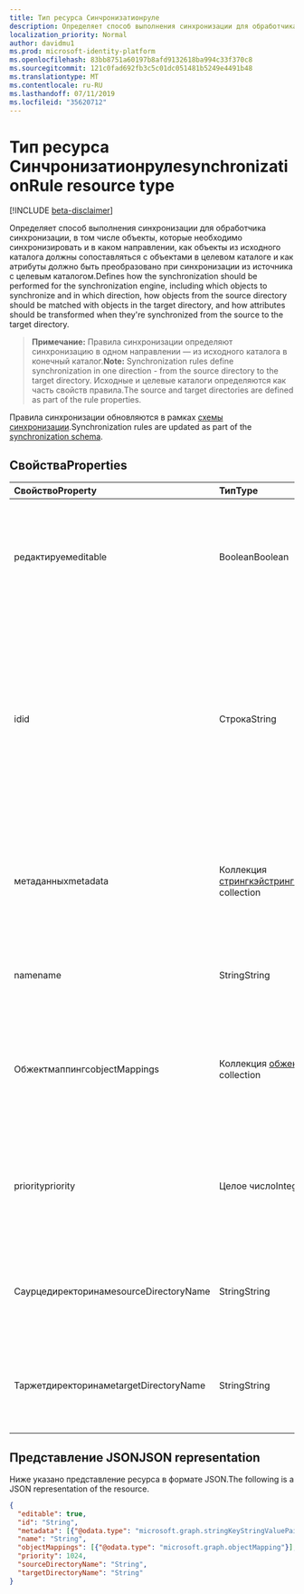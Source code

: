 ```yaml
---
title: Тип ресурса Синчронизатионруле
description: Определяет способ выполнения синхронизации для обработчика синхронизации, в том числе объекты, которые необходимо синхронизировать и в каком направлении, как объекты из исходного каталога должны сопоставляться с объектами в целевом каталоге и как атрибуты должно быть преобразовано при синхронизации из источника с целевым каталогом.
localization_priority: Normal
author: davidmu1
ms.prod: microsoft-identity-platform
ms.openlocfilehash: 83bb8751a60197b8afd9132618ba994c33f370c8
ms.sourcegitcommit: 121c0fad692fb3c5c01dc051481b5249e4491b48
ms.translationtype: MT
ms.contentlocale: ru-RU
ms.lasthandoff: 07/11/2019
ms.locfileid: "35620712"
---
```

# <a name="synchronizationrule-resource-type"></a><span data-ttu-id="af130-103">Тип ресурса Синчронизатионруле</span><span class="sxs-lookup"><span data-stu-id="af130-103">synchronizationRule resource type</span></span>

[!INCLUDE [beta-disclaimer](../../includes/beta-disclaimer.md)]

<span data-ttu-id="af130-104">Определяет способ выполнения синхронизации для обработчика синхронизации, в том числе объекты, которые необходимо синхронизировать и в каком направлении, как объекты из исходного каталога должны сопоставляться с объектами в целевом каталоге и как атрибуты должно быть преобразовано при синхронизации из источника с целевым каталогом.</span><span class="sxs-lookup"><span data-stu-id="af130-104">Defines how the synchronization should be performed for the synchronization engine, including which objects to synchronize and in which direction, how objects from the source directory should be matched with objects in the target directory, and how attributes should be transformed when they're synchronized from the source to the target directory.</span></span>

><span data-ttu-id="af130-105">**Примечание:** Правила синхронизации определяют синхронизацию в одном направлении — из исходного каталога в конечный каталог.</span><span class="sxs-lookup"><span data-stu-id="af130-105">**Note:** Synchronization rules define synchronization in one direction - from the source directory to the target directory.</span></span> <span data-ttu-id="af130-106">Исходные и целевые каталоги определяются как часть свойств правила.</span><span class="sxs-lookup"><span data-stu-id="af130-106">The source and target directories are defined as part of the rule properties.</span></span>

<span data-ttu-id="af130-107">Правила синхронизации обновляются в рамках [схемы синхронизации](synchronization-synchronizationschema.md).</span><span class="sxs-lookup"><span data-stu-id="af130-107">Synchronization rules are updated as part of the [synchronization schema](synchronization-synchronizationschema.md).</span></span>

## <a name="properties"></a><span data-ttu-id="af130-108">Свойства</span><span class="sxs-lookup"><span data-stu-id="af130-108">Properties</span></span>

| <span data-ttu-id="af130-109">Свойство</span><span class="sxs-lookup"><span data-stu-id="af130-109">Property</span></span>      | <span data-ttu-id="af130-110">Тип</span><span class="sxs-lookup"><span data-stu-id="af130-110">Type</span></span>      | <span data-ttu-id="af130-111">Описание</span><span class="sxs-lookup"><span data-stu-id="af130-111">Description</span></span>    |
|:--------------|:----------|:---------------|
|<span data-ttu-id="af130-112">редактируем</span><span class="sxs-lookup"><span data-stu-id="af130-112">editable</span></span>       |<span data-ttu-id="af130-113">Boolean</span><span class="sxs-lookup"><span data-stu-id="af130-113">Boolean</span></span>    |<span data-ttu-id="af130-114">`true`значение, если правило синхронизации может быть изменено; `false` если это правило доступно только для чтения и не должно изменяться.</span><span class="sxs-lookup"><span data-stu-id="af130-114">`true` if the synchronization rule can be customized; `false` if this rule is read-only and should not be changed.</span></span>|
|<span data-ttu-id="af130-115">id</span><span class="sxs-lookup"><span data-stu-id="af130-115">id</span></span>             |<span data-ttu-id="af130-116">Строка</span><span class="sxs-lookup"><span data-stu-id="af130-116">String</span></span>     |<span data-ttu-id="af130-117">Идентификатор правила синхронизации.</span><span class="sxs-lookup"><span data-stu-id="af130-117">Synchronization rule identifier.</span></span> <span data-ttu-id="af130-118">Допустимые значения: один из идентификаторов, распознаваемый обработчиком синхронизации.</span><span class="sxs-lookup"><span data-stu-id="af130-118">Must be one of the identifiers recognized by the synchronization engine.</span></span> <span data-ttu-id="af130-119">Поддерживаемые идентификаторы правил можно найти в шаблоне синхронизации, возвращенном API.</span><span class="sxs-lookup"><span data-stu-id="af130-119">Supported rule identifiers can be found in the synchronization template returned by the API.</span></span>|
|<span data-ttu-id="af130-120">метаданных</span><span class="sxs-lookup"><span data-stu-id="af130-120">metadata</span></span>       |<span data-ttu-id="af130-121">Коллекция [стрингкэйстрингвалуепаир](synchronization-stringkeystringvaluepair.md)</span><span class="sxs-lookup"><span data-stu-id="af130-121">[stringKeyStringValuePair](synchronization-stringkeystringvaluepair.md) collection</span></span> |<span data-ttu-id="af130-122">Дополнительные свойства расширения.</span><span class="sxs-lookup"><span data-stu-id="af130-122">Additional extension properties.</span></span> <span data-ttu-id="af130-123">Если вы не укажете в явной форме команду поддержки, значения метаданных не должны изменяться.</span><span class="sxs-lookup"><span data-stu-id="af130-123">Unless instructed explicitly by the support team, metadata values should not be changed.</span></span>|
|<span data-ttu-id="af130-124">name</span><span class="sxs-lookup"><span data-stu-id="af130-124">name</span></span>           |<span data-ttu-id="af130-125">String</span><span class="sxs-lookup"><span data-stu-id="af130-125">String</span></span>     |<span data-ttu-id="af130-126">Понятное имя правила синхронизации.</span><span class="sxs-lookup"><span data-stu-id="af130-126">Human-readable name of the synchronization rule.</span></span> <span data-ttu-id="af130-127">Значение null не допускается.</span><span class="sxs-lookup"><span data-stu-id="af130-127">Not nullable.</span></span>|
|<span data-ttu-id="af130-128">Обжектмаппингс</span><span class="sxs-lookup"><span data-stu-id="af130-128">objectMappings</span></span> |<span data-ttu-id="af130-129">Коллекция [обжектмаппинг](synchronization-objectmapping.md)</span><span class="sxs-lookup"><span data-stu-id="af130-129">[objectMapping](synchronization-objectmapping.md) collection</span></span>    |<span data-ttu-id="af130-130">Коллекция сопоставлений объектов, поддерживаемых правилом.</span><span class="sxs-lookup"><span data-stu-id="af130-130">Collection of object mappings supported by the rule.</span></span> <span data-ttu-id="af130-131">Сообщает обработчику синхронизации, какие объекты должны синхронизироваться.</span><span class="sxs-lookup"><span data-stu-id="af130-131">Tells the synchronization engine which objects should be synchronized.</span></span>|
|<span data-ttu-id="af130-132">priority</span><span class="sxs-lookup"><span data-stu-id="af130-132">priority</span></span>       |<span data-ttu-id="af130-133">Целое число</span><span class="sxs-lookup"><span data-stu-id="af130-133">Integer</span></span>    |<span data-ttu-id="af130-134">Приоритет относительно других правил в [синчронизатионсчема](synchronization-synchronizationschema.md).</span><span class="sxs-lookup"><span data-stu-id="af130-134">Priority relative to other rules in the [synchronizationSchema](synchronization-synchronizationschema.md).</span></span> <span data-ttu-id="af130-135">Правила с наименьшим номером приоритета будут обработаны первыми.</span><span class="sxs-lookup"><span data-stu-id="af130-135">Rules with the lowest priority number will be processed first.</span></span>|
|<span data-ttu-id="af130-136">Саурцедиректоринаме</span><span class="sxs-lookup"><span data-stu-id="af130-136">sourceDirectoryName</span></span>       |<span data-ttu-id="af130-137">String</span><span class="sxs-lookup"><span data-stu-id="af130-137">String</span></span>    |<span data-ttu-id="af130-138">Имя исходного каталога.</span><span class="sxs-lookup"><span data-stu-id="af130-138">Name of the source directory.</span></span> <span data-ttu-id="af130-139">Должно сопоставляться с одним из определений каталога в [синчронизатионсчема](synchronization-synchronizationschema.md).</span><span class="sxs-lookup"><span data-stu-id="af130-139">Must match one of the directory definitions in [synchronizationSchema](synchronization-synchronizationschema.md).</span></span>|
|<span data-ttu-id="af130-140">Таржетдиректоринаме</span><span class="sxs-lookup"><span data-stu-id="af130-140">targetDirectoryName</span></span>       |<span data-ttu-id="af130-141">String</span><span class="sxs-lookup"><span data-stu-id="af130-141">String</span></span>    |<span data-ttu-id="af130-142">Имя целевого каталога.</span><span class="sxs-lookup"><span data-stu-id="af130-142">Name of the target directory.</span></span> <span data-ttu-id="af130-143">Должно сопоставляться с одним из определений каталога в [синчронизатионсчема](synchronization-synchronizationschema.md).</span><span class="sxs-lookup"><span data-stu-id="af130-143">Must match one of the directory definitions in [synchronizationSchema](synchronization-synchronizationschema.md).</span></span>|

## <a name="json-representation"></a><span data-ttu-id="af130-144">Представление JSON</span><span class="sxs-lookup"><span data-stu-id="af130-144">JSON representation</span></span>

<span data-ttu-id="af130-145">Ниже указано представление ресурса в формате JSON.</span><span class="sxs-lookup"><span data-stu-id="af130-145">The following is a JSON representation of the resource.</span></span>

<!-- {
  "blockType": "resource",
  "optionalProperties": [

  ],
  "@odata.type": "microsoft.graph.synchronizationRule"
}-->

```json
{
  "editable": true,
  "id": "String",
  "metadata": [{"@odata.type": "microsoft.graph.stringKeyStringValuePair"}],
  "name": "String",
  "objectMappings": [{"@odata.type": "microsoft.graph.objectMapping"}],
  "priority": 1024,
  "sourceDirectoryName": "String",
  "targetDirectoryName": "String"
}

```

<!-- uuid: 8fcb5dbc-d5aa-4681-8e31-b001d5168d79
2015-10-25 14:57:30 UTC -->
<!--
{
  "type": "#page.annotation",
  "description": "synchronizationRule resource",
  "keywords": "",
  "section": "documentation",
  "tocPath": "",
  "suppressions": []
}
-->
